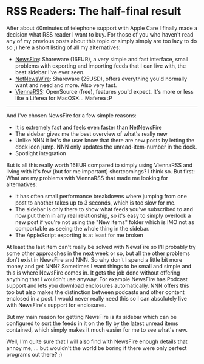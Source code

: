 # RSS Readers: The half-final result

After about 40minutes of telephone support with Apple Care I finally made a decision what RSS reader I want to buy. For those of you who haven't read any of my previous posts about this topic or simply simply are too lazy to do so ;) here a short listing of all my alternatives:

* <a href="http://www.newsfirerss.com/">NewsFire</a>: Shareware (16EUR), a very simple and fast interface, small problems with exporting and importing feeds that I can live with, the best sidebar I've ever seen.
* <a href="http://ranchero.com/netnewswire/">NetNewsWire</a>: Shareware (25USD), offers everything you'd normally want and need and more. Also very fast.
* <a href="http://www.opencommunity.co.uk/vienna2.html">ViennaRSS</a>: OpenSource (free), features you'd expect. It's more or less like a Liferea for MacOSX... Maferea :P



-------------------------------



And I've chosen NewsFire for a few simple reasons:

* It is extremely fast and feels even faster than NetNewsFire
* The sidebar gives me the best overview of what's really new
* Unlike NNN it let's the user know that there are new posts by letting the dock icon jump. NNN only updates the unread-item-number in the dock.
* Spotlight integration

But is all this really worth 16EUR compared to simply using ViennaRSS and living with it's few (but for me important) shortcomings? I think so. But first: What are my problems with ViennaRSS that made me looking for alternatives:

* It has often small performance breakdowns where jumping from one post to another takes up to 3 seconds, which is too slow for me.
* The sidebar is only there to show what feeds you've subscribed to and now put them in any real relationship, so it's easy to simply overlook a new post if you're not using the "New items" folder which is IMO not as comportable as seeing the whole thing in the sidebar.
* The AppleScript exporting is at least for me broken

At least the last item can't really be solved with NewsFire so I'll probably try some other approaches in the next week or so, but all the other problems don't exist in NewsFire and NNN. So why don't I spend a little bit more money and get NNN? Sometimes I want things to be small and simple and this is where NewsFire comes in. It gets the job done without offering anything that I wouldn't use anyway. For example NewsFire has Podcast support and lets you download enclosures automatically. NNN offers this too but also makes the distinction between podcasts and other content enclosed in a post. I would never really need this so I can absolutely live with NewsFire's support for enclosures.

But my main reason for getting NewsFire is its sidebar which can be configured to sort the feeds in it on the fly by the latest unread items contained, which simply makes it much easier for me to see what's new.

Well, I'm quite sure that I will also find with NewsFire enough details that annoy me, ... but wouldn't the world be boring if there were only perfect programs out there? ;)
